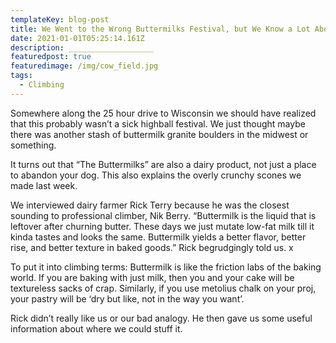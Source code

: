 ```yaml
---
templateKey: blog-post
title: We Went to the Wrong Buttermilks Festival, but We Know a Lot About Dairy Now
date: 2021-01-01T05:25:14.161Z
description: ___________________
featuredpost: true
featuredimage: /img/cow_field.jpg
tags:
  - Climbing
---
```

Somewhere along the 25 hour drive to Wisconsin we should have realized that this probably wasn’t a sick highball festival. We just thought maybe there was another stash of buttermilk granite boulders in the midwest or something.



It turns out that “The Buttermilks” are also a dairy product, not just a place to abandon your dog. This also explains the overly crunchy scones we made last week.



We interviewed dairy farmer Rick Terry because he was the closest sounding to professional climber, Nik Berry. “Buttermilk is the liquid that is leftover after churning butter. These days we just mutate low-fat milk till it kinda tastes and looks the same. Buttermilk yields a better flavor, better rise, and better texture in baked goods.” Rick begrudgingly told us. x



To put it into climbing terms: Buttermilk is like the friction labs of the baking world. If you are baking with just milk, then you and your cake will be textureless sacks of crap. Similarly, if you use metolius chalk on your proj, your pastry will be ‘dry but like, not in the way you want’.



Rick didn’t really like us or our bad analogy. He then gave us some useful information about where we could stuff it.